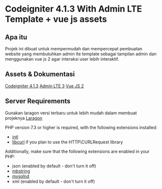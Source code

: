 # Codeigniter 4.1.3 With Admin LTE Template + vue js assets

## Apa itu

Projek ini dibuat untuk mempermudah dan mempercepat pembuatan website yang membutuhkan admin lte template sebagai tampilan admin dan menggunakan vue js 2 agar interaksi user lebih interaktif.

## Assets & Dokumentasi

[Codeigniter 4.1.3](http://codeigniter.com)
[Admin LTE 3](https://adminlte.io/)
[Vue JS 2](https://vuejs.org/)

## Server Requirements

Gunakan laragon versi terbaru untuk lebih mudah dalam membuat projeknya
[Laragon](https://laragon.org/)

PHP version 7.3 or higher is required, with the following extensions installed:

- [intl](http://php.net/manual/en/intl.requirements.php)
- [libcurl](http://php.net/manual/en/curl.requirements.php) if you plan to use the HTTP\CURLRequest library

Additionally, make sure that the following extensions are enabled in your PHP:

- json (enabled by default - don't turn it off)
- [mbstring](http://php.net/manual/en/mbstring.installation.php)
- [mysqlnd](http://php.net/manual/en/mysqlnd.install.php)
- xml (enabled by default - don't turn it off)
